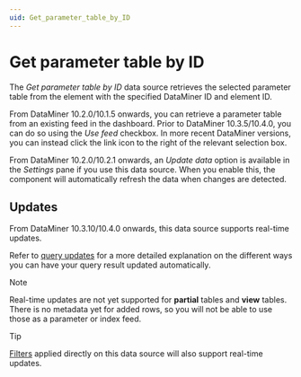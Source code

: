 ```yaml
---
uid: Get_parameter_table_by_ID
---
```


# Get parameter table by ID

The *Get parameter table by ID* data source retrieves the selected parameter table from the element with the specified DataMiner ID and element ID.

From DataMiner 10.2.0/10.1.5 onwards, you can retrieve a parameter table from an existing feed in the dashboard. Prior to DataMiner 10.3.5/10.4.0<!--  RN 35837 -->, you can do so using the *Use feed* checkbox. In more recent DataMiner versions, you can instead click the link icon to the right of the relevant selection box.

From DataMiner 10.2.0/10.2.1 onwards, an *Update data* option is available in the *Settings* pane if you use this data source. When you enable this, the component will automatically refresh the data when changes are detected.

## Updates

From DataMiner 10.3.10/10.4.0 onwards<!-- RN 36789 -->, this data source supports real-time updates.

Refer to [query updates](xref:Query_updates#query-update-support) for a more detailed explanation on the different ways you can have your query result updated automatically.

> [!NOTE]
>
> Real-time updates are not yet supported for **partial** tables and **view** tables.
> There is no metadata yet for added rows, so you will not be able to use those as a parameter or index feed.

> [!TIP]
> [Filters](xref:GQI_Filter) applied directly on this data source will also support real-time updates.
